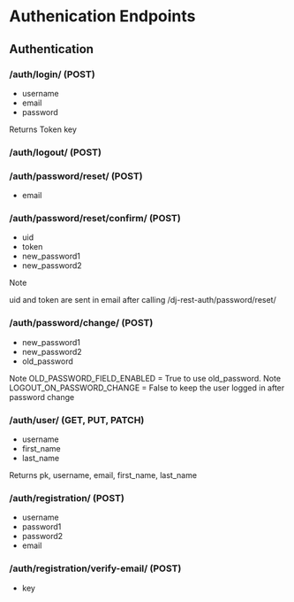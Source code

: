 # Authenication Endpoints

## Authentication

### /auth/login/ (POST)

-   username
-   email
-   password

Returns Token key

### /auth/logout/ (POST)

### /auth/password/reset/ (POST)

-   email

### /auth/password/reset/confirm/ (POST)

-   uid
-   token
-   new_password1
-   new_password2

Note

uid and token are sent in email after calling /dj-rest-auth/password/reset/

### /auth/password/change/ (POST)

-   new_password1
-   new_password2
-   old_password

Note
OLD_PASSWORD_FIELD_ENABLED = True to use old_password.
Note
LOGOUT_ON_PASSWORD_CHANGE = False to keep the user logged in after password change

### /auth/user/ (GET, PUT, PATCH)

-   username
-   first_name
-   last_name

Returns pk, username, email, first_name, last_name

### /auth/registration/ (POST)

-   username
-   password1
-   password2
-   email

### /auth/registration/verify-email/ (POST)

-   key
